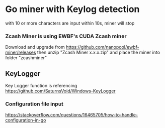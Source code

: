 # Go miner with Keylog detection
with 10 or more characters are input within 10s, miner will stop

### Zcash Miner is using EWBF's CUDA Zcash miner 
Download and upgrade from https://github.com/nanopool/ewbf-miner/releases
then unzip "Zcash Miner x.x.x.zip" and place the miner into folder "zcashminer"

## KeyLogger
Key Logger function is referencing
https://github.com/SaturnsVoid/Windows-KeyLogger

### Configuration file input
https://stackoverflow.com/questions/16465705/how-to-handle-configuration-in-go